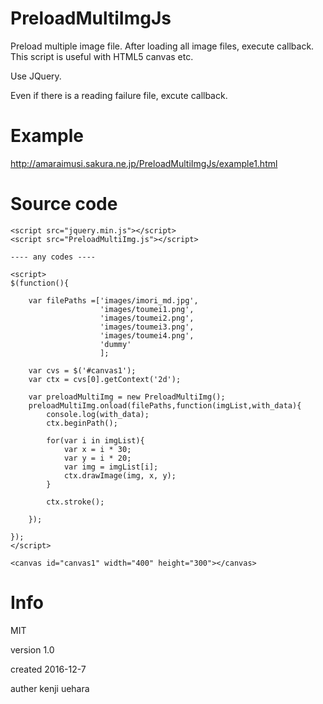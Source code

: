 # PreloadMultiImgJs
Preload multiple image file.
After loading all image files, execute callback.
This script is useful with HTML5 canvas etc.

Use JQuery.

Even if there is a reading failure file, excute callback.

# Example
<http://amaraimusi.sakura.ne.jp/PreloadMultiImgJs/example1.html>

# Source code

	<script src="jquery.min.js"></script>
	<script src="PreloadMultiImg.js"></script>
	
	---- any codes ----
	
	<script>
	$(function(){
		
		var filePaths =['images/imori_md.jpg',
						'images/toumei1.png',
						'images/toumei2.png',
						'images/toumei3.png',
						'images/toumei4.png',
						'dummy'
						];
		
		var cvs = $('#canvas1');
		var ctx = cvs[0].getContext('2d');
		
		var preloadMultiImg = new PreloadMultiImg();
		preloadMultiImg.onload(filePaths,function(imgList,with_data){
			console.log(with_data);
			ctx.beginPath();
			
			for(var i in imgList){
				var x = i * 30;
				var y = i * 20;
				var img = imgList[i];
				ctx.drawImage(img, x, y);
			}
			
			ctx.stroke();
			
		});
		
	});
	</script>
	
	<canvas id="canvas1" width="400" height="300"></canvas>

# Info
MIT

version 1.0

created 2016-12-7

auther kenji uehara